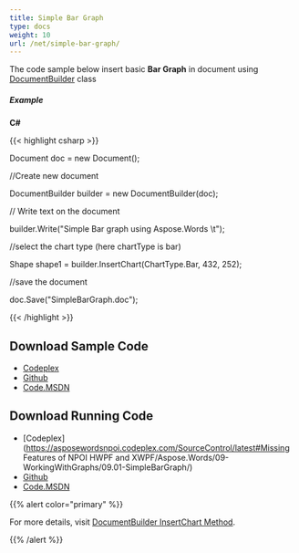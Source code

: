 ```yaml
---
title: Simple Bar Graph
type: docs
weight: 10
url: /net/simple-bar-graph/
---
```


The code sample below insert basic **Bar Graph** in document using [DocumentBuilder](http://www.aspose.com/api/net/words/aspose.words/documentbuilder) class
##### **Example**
**C#**

{{< highlight csharp >}}

 Document doc = new Document();

//Create new document

DocumentBuilder builder = new DocumentBuilder(doc);

// Write text on the document

builder.Write("Simple Bar graph using Aspose.Words \t");

//select the chart type (here chartType is bar)

Shape shape1 = builder.InsertChart(ChartType.Bar, 432, 252);

//save the document

doc.Save("SimpleBarGraph.doc");

{{< /highlight >}}
## **Download Sample Code**
- [Codeplex](https://asposewordsnpoi.codeplex.com/downloads/get/1556915)
- [Github](https://github.com/asposewords/Aspose.Words-for-.NET/releases/tag/Aspose.WordsFeaturesmissinginNPOIv1.2)
- [Code.MSDN](https://code.msdn.microsoft.com/More-Code-Examples-of-d19b2e19)
## **Download Running Code**
- [Codeplex](https://asposewordsnpoi.codeplex.com/SourceControl/latest#Missing Features of NPOI HWPF and XWPF/Aspose.Words/09-WorkingWithGraphs/09.01-SimpleBarGraph/)
- [Github](https://github.com/asposewords/Aspose.Words-for-.NET/releases/download/Aspose.WordsFeaturesmissinginNPOIv1.2/09.01-SimpleBarGraph.zip)
- [Code.MSDN](https://code.msdn.microsoft.com/More-Code-Examples-of-d19b2e19/view/SourceCode#content)

{{% alert color="primary" %}} 

For more details, visit [DocumentBuilder InsertChart Method](http://www.aspose.com/api/net/words/aspose.words/documentbuilder/methods/insertchart/index).

{{% /alert %}}
